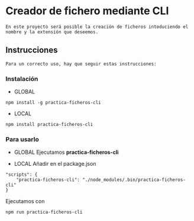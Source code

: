# Creador de fichero mediante CLI
    En este proyecto será posible la creación de ficheros intoduciendo el nombre y la extensión que deseemos.

## Instrucciones
    Para un correcto uso, hay que seguir estas instrucciones:

### Instalación

* GLOBAL
```
npm install -g practica-ficheros-cli 
```
* LOCAL
```
npm install practica-ficheros-cli 
```
### Para usarlo

* GLOBAL
Ejecutamos **practica-ficheros-cli**

* LOCAL
Añadir en el package.json
```
"scripts": {
    "practica-ficheros-cli": "./node_modules/.bin/practica-ficheros-cli"
}
```
Ejecutamos con
```
npm run practica-ficheros-cli
```